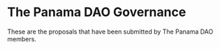 # The Panama DAO Governance

These are the proposals that have been submitted by The Panama DAO members.

